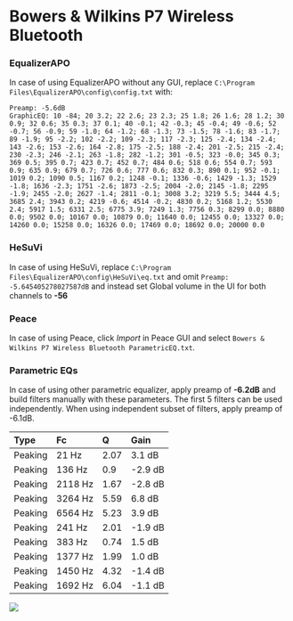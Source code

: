 # Bowers & Wilkins P7 Wireless Bluetooth

### EqualizerAPO
In case of using EqualizerAPO without any GUI, replace `C:\Program Files\EqualizerAPO\config\config.txt`
with:
```
Preamp: -5.6dB
GraphicEQ: 10 -84; 20 3.2; 22 2.6; 23 2.3; 25 1.8; 26 1.6; 28 1.2; 30 0.9; 32 0.6; 35 0.3; 37 0.1; 40 -0.1; 42 -0.3; 45 -0.4; 49 -0.6; 52 -0.7; 56 -0.9; 59 -1.0; 64 -1.2; 68 -1.3; 73 -1.5; 78 -1.6; 83 -1.7; 89 -1.9; 95 -2.2; 102 -2.2; 109 -2.3; 117 -2.3; 125 -2.4; 134 -2.4; 143 -2.6; 153 -2.6; 164 -2.8; 175 -2.5; 188 -2.4; 201 -2.5; 215 -2.4; 230 -2.3; 246 -2.1; 263 -1.8; 282 -1.2; 301 -0.5; 323 -0.0; 345 0.3; 369 0.5; 395 0.7; 423 0.7; 452 0.7; 484 0.6; 518 0.6; 554 0.7; 593 0.9; 635 0.9; 679 0.7; 726 0.6; 777 0.6; 832 0.3; 890 0.1; 952 -0.1; 1019 0.2; 1090 0.5; 1167 0.2; 1248 -0.1; 1336 -0.6; 1429 -1.3; 1529 -1.8; 1636 -2.3; 1751 -2.6; 1873 -2.5; 2004 -2.0; 2145 -1.8; 2295 -1.9; 2455 -2.0; 2627 -1.4; 2811 -0.1; 3008 3.2; 3219 5.5; 3444 4.5; 3685 2.4; 3943 0.2; 4219 -0.6; 4514 -0.2; 4830 0.2; 5168 1.2; 5530 2.4; 5917 1.5; 6331 2.5; 6775 3.9; 7249 1.3; 7756 0.3; 8299 0.0; 8880 0.0; 9502 0.0; 10167 0.0; 10879 0.0; 11640 0.0; 12455 0.0; 13327 0.0; 14260 0.0; 15258 0.0; 16326 0.0; 17469 0.0; 18692 0.0; 20000 0.0
```

### HeSuVi
In case of using HeSuVi, replace `C:\Program Files\EqualizerAPO\config\HeSuVi\eq.txt` and omit `Preamp:
-5.645405278027587dB` and instead set Global volume in the UI for both channels to **-56**

### Peace
In case of using Peace, click *Import* in Peace GUI and select `Bowers & Wilkins P7 Wireless Bluetooth ParametricEQ.txt`.

### Parametric EQs
In case of using other parametric equalizer, apply preamp of **-6.2dB** and build filters manually
with these parameters. The first 5 filters can be used independently.
When using independent subset of filters, apply preamp of -6.1dB.

| Type    | Fc      |    Q | Gain    |
|:--------|:--------|:-----|:--------|
| Peaking | 21 Hz   | 2.07 | 3.1 dB  |
| Peaking | 136 Hz  | 0.9  | -2.9 dB |
| Peaking | 2118 Hz | 1.67 | -2.8 dB |
| Peaking | 3264 Hz | 5.59 | 6.8 dB  |
| Peaking | 6564 Hz | 5.23 | 3.9 dB  |
| Peaking | 241 Hz  | 2.01 | -1.9 dB |
| Peaking | 383 Hz  | 0.74 | 1.5 dB  |
| Peaking | 1377 Hz | 1.99 | 1.0 dB  |
| Peaking | 1450 Hz | 4.32 | -1.4 dB |
| Peaking | 1692 Hz | 6.04 | -1.1 dB |

![](https://raw.githubusercontent.com/jaakkopasanen/AutoEq/master/results/innerfidelity/sbaf-serious/Bowers%20&%20Wilkins%20P7%20Wireless%20Bluetooth/Bowers%20&%20Wilkins%20P7%20Wireless%20Bluetooth.png)
